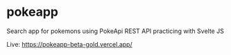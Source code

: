 # pokeapp
Search app for pokemons using PokeApi REST API practicing with Svelte JS

Live: https://pokeapp-beta-gold.vercel.app/
